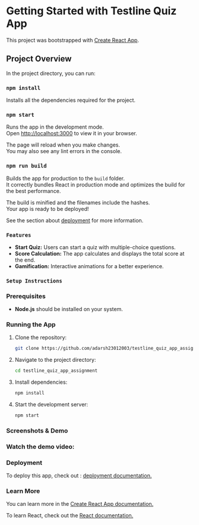 # Getting Started with Testline Quiz App

This project was bootstrapped with [Create React App](https://github.com/facebook/create-react-app).

## Project Overview

In the project directory, you can run:

### `npm install`

Installs all the dependencies required for the project.

### `npm start`

Runs the app in the development mode.\
Open [http://localhost:3000](http://localhost:3000) to view it in your browser.

The page will reload when you make changes.\
You may also see any lint errors in the console.

### `npm run build`

Builds the app for production to the `build` folder.\
It correctly bundles React in production mode and optimizes the build for the best performance.

The build is minified and the filenames include the hashes.\
Your app is ready to be deployed!

See the section about [deployment](https://facebook.github.io/create-react-app/docs/deployment) for more information.

### `Features`

<ul>
<li> <b>Start Quiz:</b> Users can start a quiz with multiple-choice questions.</li>
<li><b>Score Calculation:</b> The app calculates and displays the total score at the end.</li>
<li><b>Gamification:</b> Interactive animations for a better experience.</li>
</ul>

### `Setup Instructions`

### Prerequisites

<ul>
<li><b>Node.js</b> should be installed on your system.</li>
</ul>

### Running the App

<ol>
<li>
Clone the repository:

```bash
git clone https://github.com/adarsh23012003/testline_quiz_app_assignment.git

```

</li>
<li>
Navigate to the project directory:

```bash
cd testline_quiz_app_assignment

```

</li>
<li>
Install dependencies:

```bash
npm install

```

</li>
<li>
Start the development server:

```bash
npm start

```

</li>
</ol>

### Screenshots & Demo

### Watch the demo video:

### Deployment

To deploy this app, check out : [deployment documentation.](https://create-react-app.dev/docs/deployment/)

### Learn More

You can learn more in the [Create React App documentation.](https://github.com/facebook/create-react-app)

To learn React, check out the [React documentation.](https://react.dev/)

